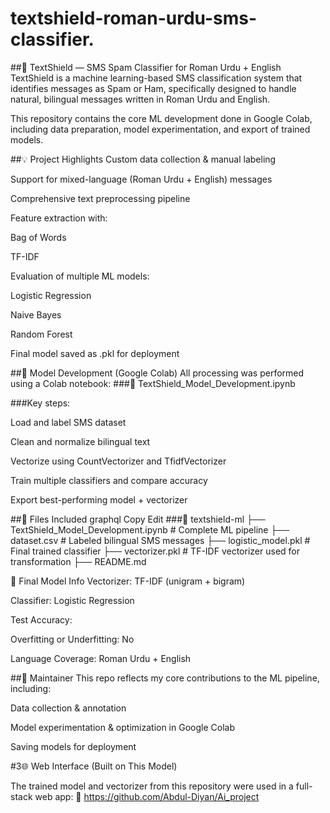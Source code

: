 # textshield-roman-urdu-sms-classifier.
##📱 TextShield — SMS Spam Classifier for Roman Urdu + English
TextShield is a machine learning-based SMS classification system that identifies messages as Spam or Ham, specifically designed to handle natural, bilingual messages written in Roman Urdu and English.

This repository contains the core ML development done in Google Colab, including data preparation, model experimentation, and export of trained models.

##💡 Project Highlights
Custom data collection & manual labeling

Support for mixed-language (Roman Urdu + English) messages

Comprehensive text preprocessing pipeline

Feature extraction with:

Bag of Words

TF-IDF

Evaluation of multiple ML models:

Logistic Regression

Naive Bayes

Random Forest

Final model saved as .pkl for deployment

##🧪 Model Development (Google Colab)
All processing was performed using a Colab notebook:
###📓 TextShield_Model_Development.ipynb

###Key steps:

Load and label SMS dataset

Clean and normalize bilingual text

Vectorize using CountVectorizer and TfidfVectorizer

Train multiple classifiers and compare accuracy

Export best-performing model + vectorizer

##📁 Files Included
graphql
Copy
Edit
###📂 textshield-ml
├── TextShield_Model_Development.ipynb  # Complete ML pipeline
├── dataset.csv                         # Labeled bilingual SMS messages
├── logistic_model.pkl                  # Final trained classifier
├── vectorizer.pkl                      # TF-IDF vectorizer used for transformation
├── README.md

🧠 Final Model Info
Vectorizer: TF-IDF (unigram + bigram)

Classifier: Logistic Regression

Test Accuracy: 

Overfitting or Underfitting: No

Language Coverage: Roman Urdu + English

##👤 Maintainer
This repo reflects my core contributions to the ML pipeline, including:

Data collection & annotation

Model experimentation & optimization in Google Colab

Saving models for deployment

#3🌐 Web Interface (Built on This Model)

The trained model and vectorizer from this repository were used in a full-stack web app:
🔗 https://github.com/Abdul-Diyan/Ai_project


